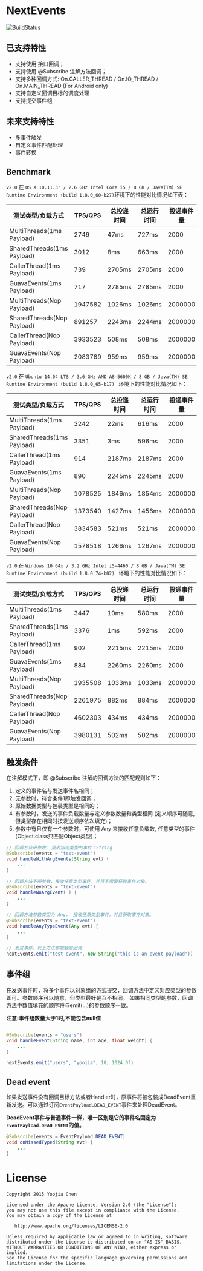# NextEvents

[![BuildStatus](https://travis-ci.org/yoojia/NextEvents.svg)](https://travis-ci.org/yoojia/NextEvents)

## 已支持特性

- 支持使用 <EventHandler> 接口回调；
- 支持使用 @Subscribe 注解方法回调；
- 支持多种回调方式: On.CALLER_THREAD / On.IO_THREAD / On.MAIN_THREAD (For Android only)
- 支持自定义回调目标的调度处理 <Scheduler>
- 支持提交事件组

## 未来支持特性

- 多事件触发
- 自定义事件匹配处理
- 事件转换

## Benchmark

`v2.0` 在 `OS X 10.11.3' / 2.6 GHz Intel Core i5 / 8 GB / Java(TM) SE Runtime Environment (build 1.8.0_60-b27)`环境下的性能对比情况如下表：

测试类型/负载方式| TPS/QPS | 总投递时间 | 总运行时间 | 投递事件量
----|----|----|----|----
MultiThreads(1ms Payload)	 | 2749		| 47ms		| 727ms		| 2000
SharedThreads(1ms Payload)	 | 3012		| 8ms		| 663ms		| 2000
CallerThread(1ms Payload)	 | 739		| 2705ms		| 2705ms		| 2000
GuavaEvents(1ms Payload)	 | 717		| 2785ms		| 2785ms		| 2000
MultiThreads(Nop Payload)	 | 1947582		| 1026ms	| 1026ms		| 2000000
SharedThreads(Nop Payload)	 | 891257		| 2243ms	| 2244ms		| 2000000
CallerThread(Nop Payload)	 | 3933523		| 508ms		| 508ms		| 2000000
GuavaEvents(Nop Payload)	 | 2083789		| 959ms		| 959ms		| 2000000

`v2.0` 在 `Ubuntu 14.04 LTS / 3.6 GHz AMD A8-5600K / 8 GB / Java(TM) SE Runtime Environment (build 1.8.0_65-b17) ` 环境下的性能对比情况如下：

测试类型/负载方式| TPS/QPS | 总投递时间 | 总运行时间 | 投递事件量
----|----|----|----|----
MultiThreads(1ms Payload)	 | 3242		| 22ms		| 616ms		| 2000
SharedThreads(1ms Payload)	 | 3351		| 3ms		| 596ms		| 2000
CallerThread(1ms Payload)	 | 914		| 2187ms		| 2187ms		| 2000
GuavaEvents(1ms Payload)	 | 890		| 2245ms		| 2245ms		| 2000
MultiThreads(Nop Payload)	 | 1078525		| 1846ms	| 1854ms		| 2000000
SharedThreads(Nop Payload)	 | 1373540		| 1427ms	| 1456ms		| 2000000
CallerThread(Nop Payload)	 | 3834583		| 521ms		| 521ms	    	| 2000000
GuavaEvents(Nop Payload)	 | 1578518		| 1266ms	| 1267ms		| 2000000

`v2.0` 在 `Windows 10 64x / 3.2 GHz Intel i5-4460 / 8 GB / Java(TM) SE Runtime Environment (build 1.8.0_74-b02) ` 环境下的性能对比情况如下：

测试类型/负载方式| TPS/QPS | 总投递时间 | 总运行时间 | 投递事件量
----|----|----|----|----
MultiThreads(1ms Payload)	 | 3447		| 10ms		| 580ms		| 2000
SharedThreads(1ms Payload)	 | 3376		| 1ms		| 592ms		| 2000
CallerThread(1ms Payload)	 | 902		| 2215ms		| 2215ms		| 2000
GuavaEvents(1ms Payload)	 | 884		| 2260ms		| 2260ms		| 2000
MultiThreads(Nop Payload)	 | 1935508		| 1033ms	| 1033ms		| 2000000
SharedThreads(Nop Payload)	 | 2261975		| 882ms		| 884ms		| 2000000
CallerThread(Nop Payload)	 | 4602303		| 434ms		| 434ms		| 2000000
GuavaEvents(Nop Payload)	 | 3980131		| 502ms		| 502ms		| 2000000

## 触发条件

在注解模式下，即 @Subscribe 注解的回调方法的匹配规则如下：

1. 定义的事件名与发送事件名相同；
2. 无参数时，符合条件1即触发回调；
3. 原始数据类型与包装类型是相同的；
4. 有参数时，发送的事件负载数量与定义参数数量和类型相同 (定义顺序可随意, 但类型存在相同时按发送顺序依次填充)；
5. 参数中有且仅有一个参数时，可使用 Any 来接收任意负载数, 任意类型的事件 (Object.class只匹配Object类型)；

```java
// 回调方法带参数, 接收指定类型的事件：String
@Subscribe(events = "test-event")
void handleWithArgEvents(String evt) {
    ...
}

// 回调方法不带参数，接收任意类型事件，并且不需要获取事件对象。
@Subscribe(events = "text-event")
void handleNoArgEvent( ) {
    ...
}

// 回调方法参数类型为 Any， 接收任意类型事件，并且获取事件对象。
@Subscribe(events = "text-event")
void handleAnyTypeEvent(Any evt) {
    ...
}

// 发送事件，以上方法都被触发回调
nextEvents.emit("test-event", new String("this is an event payload"))

```

## 事件组

在发送事件时，将多个事件以对象组的方式提交，回调方法中定义对应类型的参数即可。参数顺序可以随意，但类型最好是互不相同。
如果相同类型的参数，回调方法中数值填充的顺序将与emit(...)的参数顺序一致。

**注意:事件组数量大于1时,不能包含null值**

```java

@Subscribe(events = "users")
void handleEvent(String name, int age, float weight) {
    ...
}

nextEvents.emit("users", "yoojia", 18, 1024.0f)

```

## Dead event

如果发送事件没有回调目标方法或者Handler时，原事件将被包装成DeadEvent重新发送。可以通过订阅`EventPayload.DEAD_EVENT`事件来处理DeadEvent。

**DeadEvent事件与普通事件一样，唯一区别是它的事件名固定为`EventPayload.DEAD_EVENT`的值。**

```java
@Subscribe(events = EventPayload.DEAD_EVENT)
void onMissedTyped(String evt) {
    ...
}
```

# License

    Copyright 2015 Yoojia Chen

    Licensed under the Apache License, Version 2.0 (the "License");
    you may not use this file except in compliance with the License.
    You may obtain a copy of the License at

       http://www.apache.org/licenses/LICENSE-2.0

    Unless required by applicable law or agreed to in writing, software
    distributed under the License is distributed on an "AS IS" BASIS,
    WITHOUT WARRANTIES OR CONDITIONS OF ANY KIND, either express or implied.
    See the License for the specific language governing permissions and
    limitations under the License.
